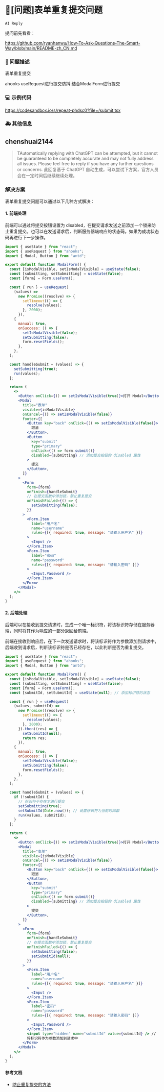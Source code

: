 # 🧐[问题]表单重复提交问题

`AI Reply`

提问前先看看：

https://github.com/ryanhanwu/How-To-Ask-Questions-The-Smart-Way/blob/main/README-zh_CN.md

### 🧐 问题描述

表单重复提交

ahooks useRequest进行提交防抖
结合ModalForm进行提交

### 💻 示例代码

https://codesandbox.io/s/repeat-phdsc0?file=/submit.tsx

### 🚑 其他信息

## chenshuai2144

> TAutomatically replying with ChatGPT can be attempted, but it cannot be guaranteed to be completely accurate and may not fully address all issues. Please feel free to reply if you have any further questions or concerns.
> 此回复基于 ChatGPT 自动生成，可以尝试下方案，官方人员会在一定时间后继续继续处理。

### 解决方案

表单重复提交问题可以通过以下几种方式解决：

#### 1. 前端处理

前端可以通过将提交按钮设置为 disabled，在提交请求发送之前添加一个锁来防止重复提交。也可以在发送请求后，判断服务器端响应的状态码，如果为成功状态码再进行下一步操作。

```jsx
import { useState } from "react";
import { useRequest } from "ahooks";
import { Modal, Button } from "antd";

export default function ModalForm() {
  const [isModalVisible, setIsModalVisible] = useState(false);
  const [submitting, setSubmitting] = useState(false);
  const [form] = Form.useForm();

  const { run } = useRequest(
    (values) =>
      new Promise((resolve) => {
        setTimeout(() => {
          resolve(values);
        }, 2000);
      }),
    {
      manual: true,
      onSuccess: () => {
        setIsModalVisible(false);
        setSubmitting(false);
        form.resetFields();
      },
    },
  );

  const handleSubmit = (values) => {
    setSubmitting(true);
    run(values);
  };

  return (
    <>
      <Button onClick={() => setIsModalVisible(true)}>打开 Modal</Button>
      <Modal
        title="表单"
        visible={isModalVisible}
        onCancel={() => setIsModalVisible(false)}
        footer={[
          <Button key="back" onClick={() => setIsModalVisible(false)}>
            取消
          </Button>,
          <Button
            key="submit"
            type="primary"
            onClick={() => form.submit()}
            disabled={submitting} // 添加提交按钮的 disabled 属性
          >
            提交
          </Button>,
        ]}
      >
        <Form
          form={form}
          onFinish={handleSubmit}
          // 在提交函数中添加锁，禁止重复提交
          onFinishFailed={() => {
            setSubmitting(false);
          }}
        >
          <Form.Item
            label="用户名"
            name="username"
            rules={[{ required: true, message: "请输入用户名" }]}
          >
            <Input />
          </Form.Item>
          <Form.Item
            label="密码"
            name="password"
            rules={[{ required: true, message: "请输入密码" }]}
          >
            <Input.Password />
          </Form.Item>
        </Form>
      </Modal>
    </>
  );
}
```

#### 2. 后端处理

后端可以在接收到提交请求时，生成一个唯一标识符，将该标识符存储在服务器端，同时将其作为响应的一部分返回给前端。

前端在接收到响应后，在下一次发送请求时，将该标识符作为参数添加到请求中，后端收到请求后，判断该标识符是否已经存在，以此判断是否为重复提交。

```jsx
import { useState } from "react";
import { useRequest } from "ahooks";
import { Modal, Button } from "antd";

export default function ModalForm() {
  const [isModalVisible, setIsModalVisible] = useState(false);
  const [submitting, setSubmitting] = useState(false);
  const [form] = Form.useForm();
  const [submitId, setSubmitId] = useState(null); // 添加标识符的状态

  const { run } = useRequest(
    (values, submitId) =>
      new Promise((resolve) => {
        setTimeout(() => {
          resolve(values);
        }, 2000);
      }).then((res) => {
        setSubmitId(null);
        return res;
      }),
    {
      manual: true,
      onSuccess: () => {
        setIsModalVisible(false);
        setSubmitting(false);
        form.resetFields();
      },
    },
  );

  const handleSubmit = (values) => {
    if (!submitId) {
      // 标识符不存在才进行提交
      setSubmitting(true);
      setSubmitId(Date.now()); // 设置标识符为当前时间戳
      run(values, submitId);
    }
  };

  return (
    <>
      <Button onClick={() => setIsModalVisible(true)}>打开 Modal</Button>
      <Modal
        title="表单"
        visible={isModalVisible}
        onCancel={() => setIsModalVisible(false)}
        footer={[
          <Button key="back" onClick={() => setIsModalVisible(false)}>
            取消
          </Button>,
          <Button
            key="submit"
            type="primary"
            onClick={() => form.submit()}
            disabled={submitting} // 添加提交按钮的 disabled 属性
          >
            提交
          </Button>,
        ]}
      >
        <Form
          form={form}
          onFinish={handleSubmit}
          // 在提交函数中添加锁，禁止重复提交
          onFinishFailed={() => {
            setSubmitting(false);
            setSubmitId(null);
          }}
        >
          <Form.Item
            label="用户名"
            name="username"
            rules={[{ required: true, message: "请输入用户名" }]}
          >
            <Input />
          </Form.Item>
          <Form.Item
            label="密码"
            name="password"
            rules={[{ required: true, message: "请输入密码" }]}
          >
            <Input.Password />
          </Form.Item>
          <input type="hidden" name="submitId" value={submitId} /> //
          将标识符作为参数添加到请求中
        </Form>
      </Modal>
    </>
  );
}
```

#### 参考文档

- [防止重复提交的方法](https://cn.bing.com/search?q=%E9%98%B2%E6%AD%A2%E9%87%8D%E5%A4%8D%E6%8F%90%E4%BA%A4%E7%9A%84%E6%96%B9%E6%B3%95&cvid=ac5e191bfdd14a43b2a99622555df1a3&aqs=edge..69i57.299j0j1&FORM=ANAB01&PC=EDGEDBB)
